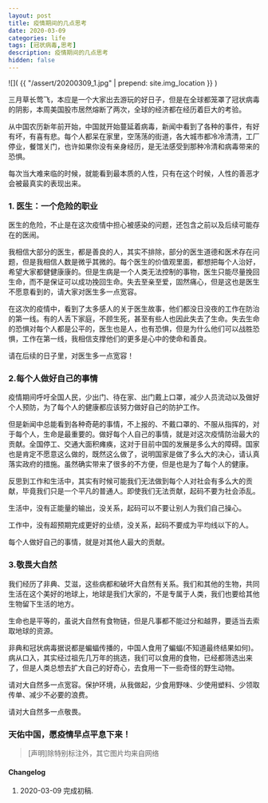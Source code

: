```yaml
---
layout: post
title: 疫情期间的几点思考
date: 2020-03-09
categories: life
tags: [冠状病毒,思考]
description: 疫情期间的几点思考
hidden: false
---
```


![](  {{ "/assert/20200309_1.jpg" | prepend: site.img_location }}  )

三月草长莺飞，本应是一个大家出去游玩的好日子，但是在全球都笼罩了冠状病毒的阴影，本周美国股市居然熔断了两次，全球的经济都在经历着巨大的考验。

从中国农历新年前开始，中国就开始蔓延着病毒，新闻中看到了各种的事件，有好有坏，有喜有悲。每个人都呆在家里，空荡荡的街道，各大城市都冷冷清清，工厂停业，餐馆关门，也许如果你没有亲身经历，是无法感受到那种冷清和病毒带来的恐惧。

每次当大难来临的时候，就能看到最本质的人性，只有在这个时候，人性的善恶才会被最真实的表现出来。

### 1. 医生：一个危险的职业

医生的危险，不止是在这次疫情中担心被感染的问题，还包含之前以及后续可能存在的医闹。

我相信大部分的医生，都是善良的人，其实不排除，部分的医生道德和医术存在问题，但是我相信人数是微乎其微的。每个医生的价值观里面，都想把每个人治好，希望大家都健健康康的。但是生病是一个人类无法控制的事物，医生只能尽量挽回生命，而不是保证可以成功挽回生命。失去至亲至爱，固然痛心，但是这也是医生不愿意看到的，请大家对医生多一点宽容。

在这次的疫情中，看到了太多感人的关于医生故事，他们都没日没夜的工作在防治的第一线。有的人丢下家庭，不顾生死，甚至有些人也因此失去了生命。失去生命的恐惧对每个人都是公平的，医生也是人，也有恐惧，但是为什么他们可以战胜恐惧，工作在第一线，我相信支撑他们的更多是心中的使命和善良。

请在后续的日子里，对医生多一点宽容！ 

### 2.每个人做好自己的事情

疫情期间呼吁全国人民，少出门、待在家、出门戴上口罩，减少人员流动以及做好个人预防，为了每个人的健康都应该努力做好自己的防护工作。

但是新闻中总能看到各种奇葩的事情，不上报的、不戴口罩的、不服从指挥的，对于每个人，生命是最重要的。做好每个人自己的事情，就是对这次疫情防治最大的贡献。全国停工、交通大面积瘫痪，这对于目前中国的发展是多么大的障碍。国家也是肯定不愿意这么做的，既然这么做了，说明国家是做了多么大的决心，请认真落实政府的措施。虽然确实带来了很多的不方便，但是也是为了每个人的健康。

反思到工作和生活中，其实有时候可能我们无法做到每个人对社会有多么大的贡献，毕竟我们只是一个平凡的普通人。即使我们无法贡献，起码不要为社会添乱。

生活中，没有正能量的输出，没关系，起码可以不要让别人为我们自己操心。

工作中，没有超预期完成更好的业绩，没关系，起码不要成为平均线以下的人。

每个人做好自己的事情，就是对其他人最大的贡献。

### 3.敬畏大自然

我们经历了非典、艾滋，这些病都和破坏大自然有关系。我们和其他的生物，共同生活在这个美好的地球上，地球是我们大家的，不是专属于人类，我们也要给其他生物留下生活的地方。

生命也是平等的，虽说大自然有食物链，但是凡事都不能过分和越界，要适当去索取地球的资源。

非典和冠状病毒据说都是蝙蝠传播的，中国人食用了蝙蝠(不知道最终结果如何)。病从口入，其实经过祖先几万年的挑选，我们可以食用的食物，已经都筛选出来了，但是人类总想去扩大自己的好奇心，去食用一下一些奇怪的野生动物。

请对大自然多一点宽容。保护环境，从我做起，少食用野味、少使用塑料、少领取传单、减少不必要的浪费。

请对大自然多一点敬畏。

### 天佑中国，愿疫情早点平息下来！


> [声明]除特别标注外，其它图片均来自网络

#### Changelog
1. 2020-03-09  完成初稿.
